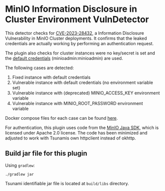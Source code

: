 # MinIO Information Disclosure in Cluster Environment VulnDetector


This detector checks for [CVE-2023-28432](https://github.com/minio/minio/security/advisories/GHSA-6xvq-wj2x-3h3q), a Information Disclosure Vulnerability in MinIO Cluster deployments.
It confirms that the leaked credentials are actually working by performing an authentication request.

The plugin also checks for cluster instances were no key/secret is set and the [default credentials](https://min.io/docs/minio/linux/administration/identity-access-management/minio-user-management.html) (minioadmin:minioadmin) are used.

The following cases are detected:

1. Fixed instance with default credentials
2. Vulnerable instance with default credentials (no environment variable set)
3. Vulnerable instance with (deprecated) MINIO_ACCESS_KEY environment variable
4. Vulnerable instance with MINIO_ROOT_PASSWORD environment variable

Docker compose files for each case can be found [here](https://github.com/h0ng10/CVE-2023-28432_docker).

For authentication, this plugin uses code from the [MinIO Java SDK](https://github.com/minio/minio-java), which is licensed under Apache 2.0 license.
The code has been minimized and adjusted to work with Tsunamis own httpclient instead of okhttp.


## Build jar file for this plugin

Using `gradlew`:

```shell
./gradlew jar
```

Tsunami identifiable jar file is located at `build/libs` directory.
